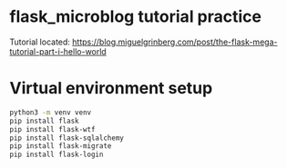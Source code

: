 # flask_microblog tutorial practice
Tutorial located: https://blog.miguelgrinberg.com/post/the-flask-mega-tutorial-part-i-hello-world

# Virtual environment setup
```bash
python3 -m venv venv
pip install flask
pip install flask-wtf
pip install flask-sqlalchemy
pip install flask-migrate
pip install flask-login
```
